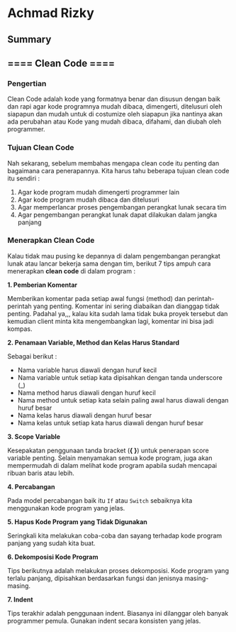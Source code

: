 # Achmad Rizky

## Summary

## ==== Clean Code ====

### **Pengertian**

Clean Code adalah kode yang formatnya benar dan disusun dengan baik dan rapi agar kode programnya mudah dibaca, dimengerti, ditelusuri oleh siapapun dan mudah untuk di costumize oleh siapapun jika nantinya akan ada perubahan atau Kode yang mudah dibaca, difahami, dan diubah oleh programmer.

### **Tujuan Clean Code**

Nah sekarang, sebelum membahas mengapa clean code itu penting dan bagaimana cara penerapannya. Kita harus tahu beberapa tujuan clean code itu sendiri :

1.  Agar kode program mudah dimengerti programmer lain
2.  Agar kode program mudah dibaca dan ditelusuri
3.  Agar memperlancar proses pengembangan perangkat lunak secara tim
4.  Agar pengembangan perangkat lunak dapat dilakukan dalam jangka panjang

### **Menerapkan Clean Code**

Kalau tidak mau pusing ke depannya di dalam pengembangan perangkat lunak atau lancar bekerja sama dengan tim, berikut 7 tips ampuh cara menerapkan **clean code** di dalam program :

**1. Pemberian Komentar**

Memberikan komentar pada setiap awal fungsi (method) dan perintah-perintah yang penting. Komentar ini sering diabaikan dan dianggap tidak penting. Padahal ya,,, kalau kita sudah lama tidak buka proyek tersebut dan kemudian client minta kita mengembangkan lagi, komentar ini bisa jadi kompas.

**2. Penamaan Variable, Method dan Kelas Harus Standard**

Sebagai berikut :

- Nama variable harus diawali dengan huruf kecil
- Nama variable untuk setiap kata dipisahkan dengan tanda underscore (\_)
- Nama method harus diawali dengan huruf kecil
- Nama method untuk setiap kata selain paling awal harus diawali dengan huruf besar
- Nama kelas harus diawali dengan huruf besar
- Nama kelas untuk setiap kata harus diawali dengan huruf besar

**3. Scope Variable**

Kesepakatan penggunaan tanda bracket (**{ }**) untuk penerapan score variable penting. Selain menyamakan semua kode program, juga akan mempermudah di dalam melihat kode program apabila sudah mencapai ribuan baris atau lebih.

**4. Percabangan**

Pada model percabangan baik itu `If` atau `Switch` sebaiknya kita menggunakan kode program yang jelas.

**5. Hapus Kode Program yang Tidak Digunakan**

Seringkali kita melakukan coba-coba dan sayang terhadap kode program panjang yang sudah kita buat.

**6. Dekomposisi Kode Program**

Tips berikutnya adalah melakukan proses dekomposisi. Kode program yang terlalu panjang, dipisahkan berdasarkan fungsi dan jenisnya masing-masing.

**7. Indent**

Tips terakhir adalah penggunaan indent. Biasanya ini dilanggar oleh banyak programmer pemula. Gunakan indent secara konsisten yang jelas.
